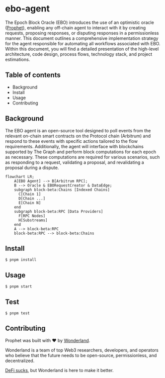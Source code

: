 # ebo-agent

The Epoch Block Oracle (EBO) introduces the use of an optimistic oracle ([Prophet](https://docs.prophet.tech/)), enabling any off-chain agent to interact with it by creating requests, proposing responses, or disputing responses in a permissionless manner. This document outlines a comprehensive implementation strategy for the agent responsible for automating all workflows associated with EBO. Within this document, you will find a detailed presentation of the high-level architecture, code design, process flows, technology stack, and project estimations.

## Table of contents

* Background
* Install
* Usage
* Contributing

## Background

The EBO agent is an open-source tool designed to poll events from the relevant on-chain smart contracts on the Protocol chain (Arbitrum) and respond to these events with specific actions tailored to the flow requirements. Additionally, the agent will interface with blockchains supported by The Graph and perform block computations for each epoch as necessary. These computations are required for various scenarios, such as responding to a request, validating a proposal, and revalidating a proposal during a dispute.


```mermaid
flowchart LR;
    A[EBO Agent] --> B[Arbitrum RPC];
    B --> Oracle & EBORequestCreator & DataEdge;
    subgraph block-beta:Chains [Indexed Chains]
      C[Chain 1]
      D[Chain ...]
      E[Chain N]
    end
    subgraph block-beta:RPC [Data Providers]
      F[RPC Nodes]
      H[Substreams]
    end
    A --> block-beta:RPC
    block-beta:RPC --> block-beta:Chains
```

## Install
```
$ pnpm install
```

## Usage

```
$ pnpm start
```

## Test

```
$ pnpm test
```

## Contributing

Prophet was built with ❤️ by [Wonderland](https://defi.sucks).

Wonderland is a team of top Web3 researchers, developers, and operators who believe that the future needs to be open-source, permissionless, and decentralized.

[DeFi sucks](https://defi.sucks), but Wonderland is here to make it better.